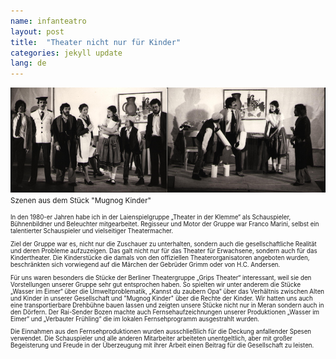 ```yaml
---
name: infanteatro
layout: post
title:  "Theater nicht nur für Kinder"
categories: jekyll update
lang: de
---
```

![Szenen aus dem Stück "Mugnog Kinder"](../../bildoj/mugnogkinder.png)<small>Szenen aus dem Stück "Mugnog Kinder"<small>

In den 1980-er Jahren habe ich in der Laienspielgruppe „Theater in der Klemme“ als Schauspieler, Bühnenbildner und Beleuchter mitgearbeitet. Regisseur und  Motor der Gruppe war Franco Marini, selbst ein talentierter Schauspieler und vielseitiger Theatermacher. 

Ziel der Gruppe war es, nicht nur die Zuschauer zu unterhalten, sondern auch die gesellschaftliche Realität und deren Probleme aufzuzeigen. Das galt nicht nur für das Theater für Erwachsene, sondern auch für das Kindertheater. Die Kinderstücke die damals von den offiziellen Theaterorganisatoren angeboten wurden, beschränkten sich vorwiegend auf die Märchen der Gebrüder Grimm oder von H.C. Andersen.
 
Für uns waren besonders die Stücke der Berliner Theatergruppe „Grips Theater“ interessant, weil sie den Vorstellungen unserer Gruppe sehr gut entsprochen haben. So spielten wir unter anderem die Stücke „Wasser im Eimer“ über die Umweltproblematik, „Kannst du zaubern Opa“ über das Verhältnis zwischen Alten und Kinder in unserer Gesellschaft  und  "Mugnog Kinder" über die Rechte der Kinder. Wir hatten uns auch eine transportierbare Drehbühne bauen lassen und zeigten unsere Stücke nicht nur in Meran sondern auch in den Dörfern. Der Rai-Sender Bozen machte auch Fernsehaufzeichnungen unserer Produktionen  „Wasser im Eimer“ und „Verbauter Frühling“ die im lokalen Fernsehprogramm ausgestrahlt wurden.

Die Einnahmen aus den Fernsehproduktionen wurden ausschließlich für die Deckung anfallender Spesen verwendet. Die Schauspieler und alle anderen Mitarbeiter arbeiteten unentgeltlich, aber mit großer Begeisterung und Freude in der Überzeugung mit ihrer Arbeit einen Beitrag für die Gesellschaft zu leisten. 
